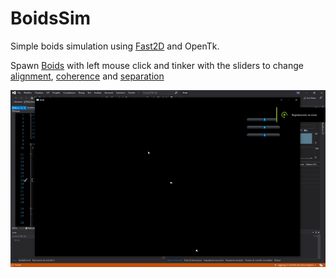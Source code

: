# BoidsSim

Simple boids simulation using [Fast2D](https://github.com/aiv01/aiv-fast2d) and OpenTk.

Spawn <ins>Boids</ins> with left mouse click and tinker with the sliders to change <ins>alignment</ins>, <ins>coherence</ins> and <ins>separation</ins>

![](BoidsSimDemonstration.gif)
